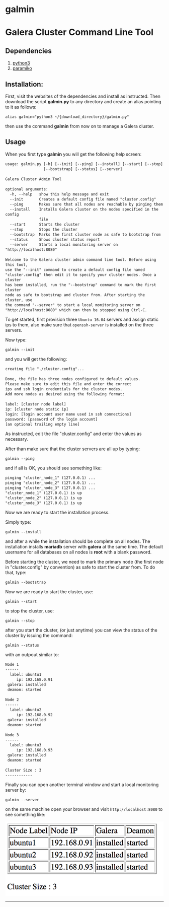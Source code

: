 # galmin

# Galera Cluster Command Line Tool

## Dependencies

1. [python3](https://www.python.org/downloads/release/python-364/)
2. [paramiko](http://www.paramiko.org/installing.html)

## Installation:
First, visit the websites of the dependencies and install as instructed. Then download the script **galmin.py** to any directory 
and create an alias pointing to it as follows:

    alias galmin="python3 ~/{download_directory}/galmin.py"

then use the command **galmin** from now on to manage a Galera cluster.


## Usage

When you first type **galmin** you will get the following help screen:

    usage: galmin.py [-h] [--init] [--ping] [--install] [--start] [--stop]
                     [--bootstrap] [--status] [--server]
    
    Galera Cluster Admin Tool
    
    optional arguments:
      -h, --help   show this help message and exit
      --init       Creates a default config file named "cluster.config"
      --ping       Makes sure that all nodes are reachable by pinging them
      --install    Installs Galera cluster on the nodes specified in the config
                   file
      --start      Starts the cluster
      --stop       Stops the cluster
      --bootstrap  Marks the first cluster node as safe to bootstrap from
      --status     Shows cluster status report
      --server     Starts a local monitoring server on "http://localhost:8080"
    
    Welcome to the Galera cluster admin command line tool. Before using this tool,
    use the "--init" command to create a default config file named
    "cluster.config" then edit it to specify your cluster nodes. Once a cluster
    has been installed, run the "--bootstrap" command to mark the first cluster
    node as safe to bootstrap and cluster from. After starting the cluster, use
    the command "--server" to start a local monitoring server on
    "http://localhost:8080" which can then be stopped using Ctrl-C.

To get started, first provision three `Ubuntu 16.04` servers and assign static ips to them, also make sure that `openssh-server` 
is installed on the three servers.

Now type:

    galmin --init
    
and you will get the following:

    creating file "./cluster.config"...

    Done, the file has three nodes configured to default values.
    Please make sure to edit this file and enter the correct
    ips and ssh login credentials for the cluster nodes.
    Add more nodes as desired using the following format:
    
    label: [cluster node label]
    ip: [cluster node static ip]
    login: [login account user name used in ssh connections]
    password: [password of the login account]
    [an optional trailing empty line]
    
As instructed, edit the file "cluster.config" and enter the values as necessary.

After than make sure that the cluster servers are all up by typing:

    galmin --ping
    
and if all is OK, you should see something like:

    pinging "cluster_node_1" (127.0.0.1) ...
    pinging "cluster_node_2" (127.0.0.1) ...
    pinging "cluster_node_3" (127.0.0.1) ...
    "cluster_node_1" (127.0.0.1) is up
    "cluster_node_2" (127.0.0.1) is up
    "cluster_node_3" (127.0.0.1) is up

Now we are ready to start the installation process.

Simply type:

    galmin --install
    
and after a while the installation should be complete on all nodes. The installation installs **mariadb** server with **galera**
at the same time. The default username for all databases on all nodes is **root** with a blank password. 

Before starting the cluster, we need to mark the primary node (the first node in "cluster.config" by convention) as safe to start
the cluster from. To do that, type:

    galmin --bootstrap
    
Now we are ready to start the cluster, use:

    galmin --start
    
to stop the cluster, use:

    galmin --stop
    
 after you start the cluster, (or just anytime) you can view the status of the cluster by issuing the command:
 
    galmin --status
    
with an outpout similar to:

    Node 1
    ------
      label: ubuntu1
         ip: 192.168.0.91
     galera: installed
     deamon: started
    
    Node 2
    ------
      label: ubuntu2
         ip: 192.168.0.92
     galera: installed
     deamon: started
    
    Node 3
    ------
      label: ubuntu3
         ip: 192.168.0.93
     galera: installed
     deamon: started
    
    Cluster Size : 3
    ------------

Finally you can open another terminal window and start a local monitoring server by:

    galmin --server
    
on the same machine open your browser and visit `http://localhost:8080` to see something like:

![server screenshot](https://github.com/rabihkodeih/galmin/blob/master/local_server.png)

----------------------------------------------------------------------------------------

    
